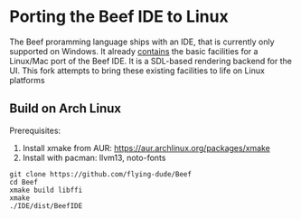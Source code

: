 # Porting the Beef IDE to Linux

The Beef proramming language ships with an IDE, that is currently only supported on Windows.
It already
[contains](https://github.com/beefytech/Beef/tree/master/BeefySysLib/platform/sdl)
the basic facilities for a Linux/Mac port of the Beef IDE.
It is a SDL-based rendering backend for the UI.
This fork attempts to bring these existing facilities to life on Linux platforms

## Build on Arch Linux

Prerequisites:

1) Install xmake from AUR: https://aur.archlinux.org/packages/xmake
2) Install with pacman: llvm13, noto-fonts

```
git clone https://github.com/flying-dude/Beef
cd Beef
xmake build libffi
xmake
./IDE/dist/BeefIDE
```
